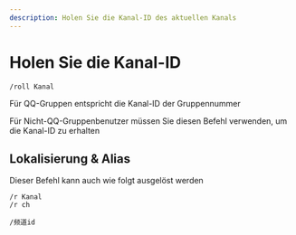 ```yaml
---
description: Holen Sie die Kanal-ID des aktuellen Kanals
---
```


# Holen Sie die Kanal-ID

```
/roll Kanal
```

Für QQ-Gruppen entspricht die Kanal-ID der Gruppennummer

Für Nicht-QQ-Gruppenbenutzer müssen Sie diesen Befehl verwenden, um die Kanal-ID zu erhalten

## Lokalisierung & Alias

Dieser Befehl kann auch wie folgt ausgelöst werden

```
/r Kanal
/r ch

/频道id
```

